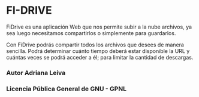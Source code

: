 # FI-DRIVE

FiDrive es una aplicación Web que nos permite subir a la nube archivos, ya sea luego necesitamos compartirlos o simplemente para guardarlos.   

Con FiDrive  podrás compartir todos los archivos que desees de manera sencilla. Podrá determinar cuánto tiempo deberá estar disponible la URL y cuántas veces se podrá acceder a él; para limitar la cantidad de descargas.

### Autor Adriana Leiva
### Licencia Pública General de GNU - GPNL